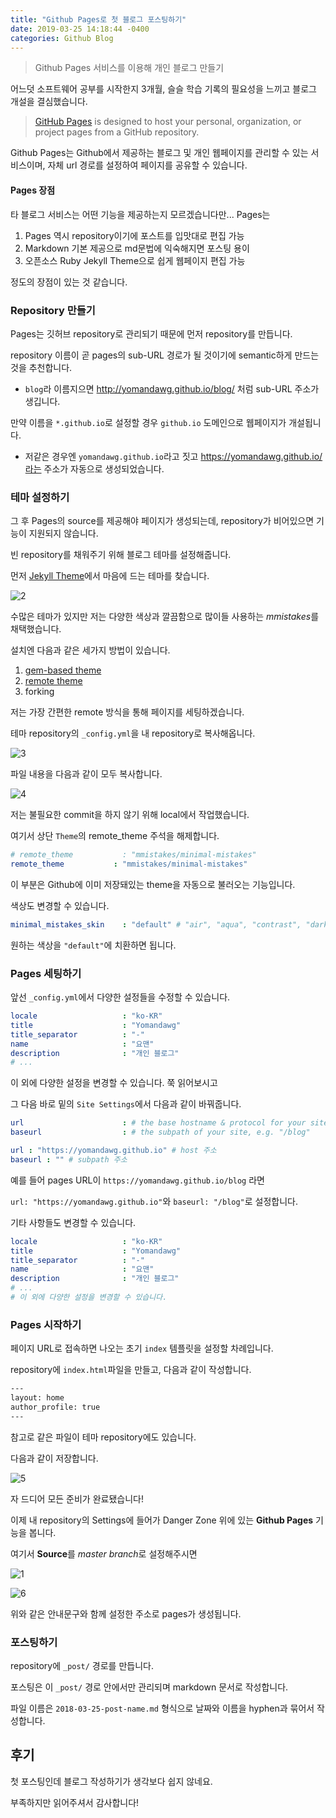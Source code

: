 ```yaml
---
title: "Github Pages로 첫 블로그 포스팅하기"
date: 2019-03-25 14:18:44 -0400
categories: Github Blog
---
```


> Github Pages 서비스를 이용해 개인 블로그 만들기


어느덧 소프트웨어 공부를 시작한지 3개월, 슬슬 학습 기록의 필요성을 느끼고 블로그 개설을 결심했습니다.

> [GitHub Pages](https://pages.github.com/) is designed to host your personal, organization, or project pages from a GitHub repository.

Github Pages는 Github에서 제공하는 블로그 및 개인 웹페이지를 관리할 수 있는 서비스이며, 자체 url 경로를 설정하여 페이지를 공유할 수 있습니다.



#### Pages 장점

타 블로그 서비스는 어떤 기능을 제공하는지 모르겠습니다만... Pages는

1. Pages 역시 repository이기에 포스트를 입맛대로 편집 가능
2. Markdown 기본 제공으로 md문법에 익숙해지면 포스팅 용이
3. 오픈소스 Ruby Jekyll Theme으로 쉽게 웹페이지 편집 가능

정도의 장점이 있는 것 같습니다. 



### Repository 만들기

Pages는 깃허브 repository로 관리되기 때문에 먼저 repository를 만듭니다.

repository 이름이 곧 pages의 sub-URL 경로가 될 것이기에 semantic하게 만드는 것을 추천합니다.

- `blog`라 이름지으면 http://yomandawg.github.io/blog/ 처럼 sub-URL 주소가 생깁니다.

만약 이름을 `*.github.io`로 설정할 경우 `github.io` 도메인으로 웹페이지가 개설됩니다.

- 저같은 경우엔 `yomandawg.github.io`라고 짓고 https://yomandawg.github.io/라는 주소가 자동으로 생성되었습니다.




### 테마 설정하기

그 후 Pages의 source를 제공해야 페이지가 생성되는데, repository가 비어있으면 기능이 지원되지 않습니다.

빈 repository를 채워주기 위해 블로그 테마를 설정해줍니다.

먼저 [Jekyll Theme](https://github.com/topics/jekyll-theme)에서 마음에 드는 테마를 찾습니다.

![2](https://user-images.githubusercontent.com/45955154/61590773-d11ba600-abf8-11e9-93cd-e63a2611f9ea.PNG)

수많은 테마가 있지만 저는 다양한 색상과 깔끔함으로 많이들 사용하는 *mmistakes*를 채택했습니다.



설치엔 다음과 같은 세가지 방법이 있습니다.

1. [gem-based theme](https://jekyllrb.com/docs/themes/#understanding-gem-based-themes)
2. [remote theme](https://blog.github.com/2017-11-29-use-any-theme-with-github-pages/)
3. forking



저는 가장 간편한 remote 방식을 통해 페이지를 세팅하겠습니다.

테마 repository의 `_config.yml`을 내 repository로 복사해옵니다.

![3](https://user-images.githubusercontent.com/45955154/61590775-d4169680-abf8-11e9-96ea-c1c3d232da65.PNG)

파일 내용을 다음과 같이 모두 복사합니다.

![4](https://user-images.githubusercontent.com/45955154/61590780-d7118700-abf8-11e9-8b07-4aac03615976.PNG)

저는 불필요한 commit을 하지 않기 위해 local에서 작업했습니다.



여기서 상단 `Theme`의 remote_theme 주석을 해제합니다.

```yaml
# remote_theme           : "mmistakes/minimal-mistakes"
remote_theme           : "mmistakes/minimal-mistakes"
```

이 부분은 Github에 이미 저장돼있는 theme을 자동으로 불러오는 기능입니다. 



색상도 변경할 수 있습니다.

```yaml
minimal_mistakes_skin    : "default" # "air", "aqua", "contrast", "dark", "dirt", "neon", "mint", "plum", "sunrise"
```

원하는 색상을 `"default"`에 치환하면 됩니다.




### Pages 세팅하기

앞선 `_config.yml`에서 다양한 설정들을 수정할 수 있습니다.

```yaml
locale                   : "ko-KR"
title                    : "Yomandawg"
title_separator          : "-"
name                     : "요맨"
description              : "개인 블로그"
# ...
```

이 외에 다양한 설정을 변경할 수 있습니다. 쭉 읽어보시고 



그 다음 바로 밑의 `Site Settings`에서 다음과 같이 바꿔줍니다.

```yaml
url                      : # the base hostname & protocol for your site e.g. "https://mmistakes.github.io"
baseurl                  : # the subpath of your site, e.g. "/blog"

url : "https://yomandawg.github.io" # host 주소 
baseurl : "" # subpath 주소
```

예를 들어 pages URL이 `https://yomandawg.github.io/blog` 라면

`url: "https://yomandawg.github.io"`와 `baseurl: "/blog"`로 설정합니다.



기타 사항들도 변경할 수 있습니다.

```yaml
locale                   : "ko-KR"
title                    : "Yomandawg"
title_separator          : "-"
name                     : "요맨"
description              : "개인 블로그"
# ...
# 이 외에 다양한 설정을 변경할 수 있습니다.
```




### Pages 시작하기

페이지 URL로 접속하면 나오는 초기 `index` 템플릿을 설정할 차례입니다.

repository에 `index.html`파일을 만들고, 다음과 같이 작성합니다.

```html
---
layout: home
author_profile: true
---
```

참고로 같은 파일이 테마 repository에도 있습니다.

다음과 같이 저장합니다.

![5](https://user-images.githubusercontent.com/45955154/61590783-d973e100-abf8-11e9-8d30-5b41a98abd9c.PNG)

자 드디어 모든 준비가 완료됐습니다!

이제 내 repository의 Settings에 들어가 Danger Zone 위에 있는 **Github Pages** 기능을 봅니다. 

여기서 **Source**를 *master branch*로 설정해주시면  

![1](https://user-images.githubusercontent.com/45955154/61590771-ccef8880-abf8-11e9-9f2a-44406e22a4af.PNG)

![6](https://user-images.githubusercontent.com/45955154/61590784-db3da480-abf8-11e9-8237-7073794bcd89.PNG)

위와 같은 안내문구와 함께 설정한 주소로 pages가 생성됩니다.




### 포스팅하기

repository에 `_post/` 경로를 만듭니다.

포스팅은 이 `_post/` 경로 안에서만 관리되며 markdown 문서로 작성합니다.

파일 이름은 `2018-03-25-post-name.md` 형식으로 날짜와 이름을 hyphen과 묶어서 작성합니다.




## 후기

첫 포스팅인데 블로그 작성하기가 생각보다 쉽지 않네요.

부족하지만 읽어주셔서 감사합니다!